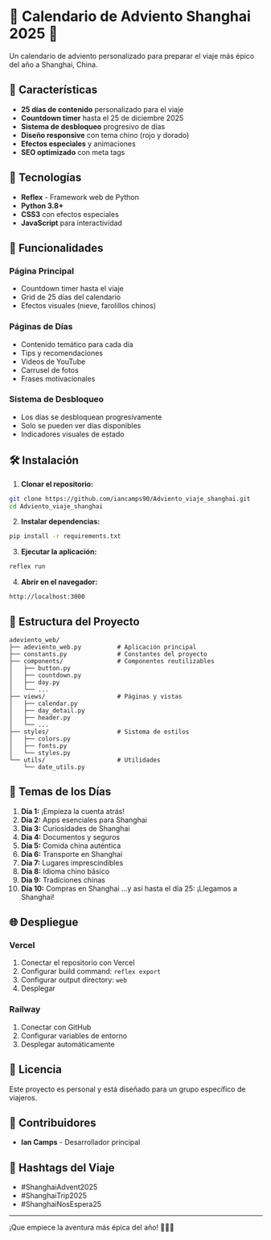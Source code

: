 # 🏮 Calendario de Adviento Shanghai 2025 🐉

Un calendario de adviento personalizado para preparar el viaje más épico del año a Shanghai, China.

## 🎯 Características

- **25 días de contenido** personalizado para el viaje
- **Countdown timer** hasta el 25 de diciembre 2025
- **Sistema de desbloqueo** progresivo de días
- **Diseño responsive** con tema chino (rojo y dorado)
- **Efectos especiales** y animaciones
- **SEO optimizado** con meta tags

## 🚀 Tecnologías

- **Reflex** - Framework web de Python
- **Python 3.8+**
- **CSS3** con efectos especiales
- **JavaScript** para interactividad

## 📱 Funcionalidades

### Página Principal
- Countdown timer hasta el viaje
- Grid de 25 días del calendario
- Efectos visuales (nieve, farolillos chinos)

### Páginas de Días
- Contenido temático para cada día
- Tips y recomendaciones
- Videos de YouTube
- Carrusel de fotos
- Frases motivacionales

### Sistema de Desbloqueo
- Los días se desbloquean progresivamente
- Solo se pueden ver días disponibles
- Indicadores visuales de estado

## 🛠️ Instalación

1. **Clonar el repositorio:**
```bash
git clone https://github.com/iancamps90/Adviento_viaje_shanghai.git
cd Adviento_viaje_shanghai
```

2. **Instalar dependencias:**
```bash
pip install -r requirements.txt
```

3. **Ejecutar la aplicación:**
```bash
reflex run
```

4. **Abrir en el navegador:**
```
http://localhost:3000
```

## 📁 Estructura del Proyecto

```
adeviento_web/
├── adeviento_web.py          # Aplicación principal
├── constants.py              # Constantes del proyecto
├── components/               # Componentes reutilizables
│   ├── button.py
│   ├── countdown.py
│   ├── day.py
│   └── ...
├── views/                    # Páginas y vistas
│   ├── calendar.py
│   ├── day_detail.py
│   ├── header.py
│   └── ...
├── styles/                   # Sistema de estilos
│   ├── colors.py
│   ├── fonts.py
│   └── styles.py
└── utils/                    # Utilidades
    └── date_utils.py
```

## 🎨 Temas de los Días

1. **Día 1:** ¡Empieza la cuenta atrás!
2. **Día 2:** Apps esenciales para Shanghai
3. **Día 3:** Curiosidades de Shanghai
4. **Día 4:** Documentos y seguros
5. **Día 5:** Comida china auténtica
6. **Día 6:** Transporte en Shanghai
7. **Día 7:** Lugares imprescindibles
8. **Día 8:** Idioma chino básico
9. **Día 9:** Tradiciones chinas
10. **Día 10:** Compras en Shanghai
...y así hasta el día 25: ¡Llegamos a Shanghai!

## 🌐 Despliegue

### Vercel
1. Conectar el repositorio con Vercel
2. Configurar build command: `reflex export`
3. Configurar output directory: `web`
4. Desplegar

### Railway
1. Conectar con GitHub
2. Configurar variables de entorno
3. Desplegar automáticamente

## 📝 Licencia

Este proyecto es personal y está diseñado para un grupo específico de viajeros.

## 👥 Contribuidores

- **Ian Camps** - Desarrollador principal

## 🏮 Hashtags del Viaje

- #ShanghaiAdvent2025
- #ShanghaiTrip2025
- #ShanghaiNosEspera25

---

¡Que empiece la aventura más épica del año! 🚀🇨🇳
